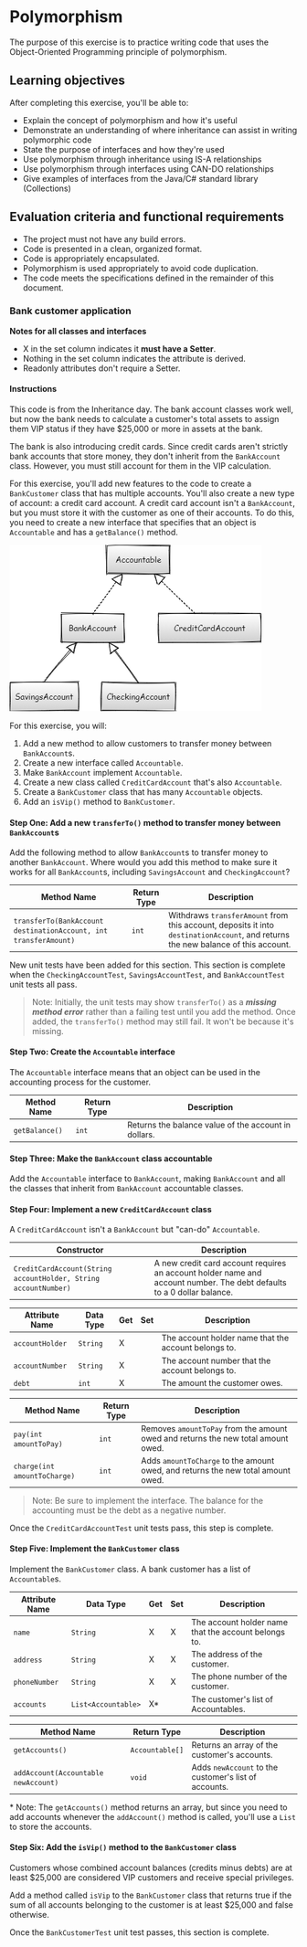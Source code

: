 # Polymorphism

The purpose of this exercise is to practice writing code that uses the Object-Oriented Programming principle of polymorphism.

## Learning objectives

After completing this exercise, you'll be able to:

- Explain the concept of polymorphism and how it's useful
- Demonstrate an understanding of where inheritance can assist in writing polymorphic code
- State the purpose of interfaces and how they're used
- Use polymorphism through inheritance using IS-A relationships
- Use polymorphism through interfaces using CAN-DO relationships
- Give examples of interfaces from the Java/C# standard library (Collections)

## Evaluation criteria and functional requirements

* The project must not have any build errors.
* Code is presented in a clean, organized format.
* Code is appropriately encapsulated.
* Polymorphism is used appropriately to avoid code duplication.
* The code meets the specifications defined in the remainder of this document.

### Bank customer application

**Notes for all classes and interfaces**
- X in the set column indicates it **must have a Setter**.
- Nothing in the set column indicates the attribute is derived.
- Readonly attributes don't require a Setter.

#### Instructions

This code is from the Inheritance day. The bank account classes work well, but now the bank needs to calculate a customer's total assets to assign them VIP status if they have $25,000 or more in assets at the bank.

The bank is also introducing credit cards. Since credit cards aren't strictly bank accounts that store money, they don't inherit from the `BankAccount` class. However, you must still account for them in the VIP calculation.

For this exercise, you'll add new features to the code to create a `BankCustomer` class that has multiple accounts. You'll also create a new type of account: a credit card account. A credit card account isn't a `BankAccount`, but you must store it with the customer as one of their accounts. To do this, you need to create a new interface that specifies that an object is `Accountable` and has a `getBalance()` method.

![class diagram](./bank-account-java.png)

For this exercise, you will:

1. Add a new method to allow customers to transfer money between `BankAccount`s.
2. Create a new interface called `Accountable`.
3. Make `BankAccount` implement `Accountable`.
4. Create a new class called `CreditCardAccount` that's also `Accountable`.
5. Create a `BankCustomer` class that has many `Accountable` objects.
6. Add an `isVip()` method to `BankCustomer`.

#### Step One: Add a new `transferTo()` method to transfer money between `BankAccount`s

Add the following method to allow `BankAccount`s to transfer money to another `BankAccount`. Where would you add this method to make sure it works for all `BankAccount`s, including `SavingsAccount` and `CheckingAccount`?

| Method Name                                                      | Return Type | Description                                                                             |
| ---------------------------------------------------------------- | ----------- | --------------------------------------------------------------------------------------- |
| `transferTo(BankAccount destinationAccount, int transferAmount)` | `int`       | Withdraws `transferAmount` from this account, deposits it into `destinationAccount`, and returns the new balance of this account. |

New unit tests have been added for this section. This section is complete when the `CheckingAccountTest`, `SavingsAccountTest`, and `BankAccountTest` unit tests all pass.

>Note: Initially, the unit tests may show `transferTo()` as a ***missing method error*** rather than a failing test until you add the method. Once added, the `transferTo()` method may still fail. It won't be because it's missing.

#### Step Two: Create the `Accountable` interface

The `Accountable` interface means that an object can be used in the accounting process for the customer.

| Method Name    | Return Type | Description                                          |
| -------------- | ----------- | ---------------------------------------------------- |
| `getBalance()` | `int`       | Returns the balance value of the account in dollars. |

#### Step Three: Make the `BankAccount` class accountable

Add the `Accountable` interface to `BankAccount`, making `BankAccount` and all the classes that inherit from `BankAccount` accountable classes.

#### Step Four: Implement a new `CreditCardAccount` class

A `CreditCardAccount` isn't a `BankAccount` but "can-do" `Accountable`.

| Constructor                                                     | Description                                                                                                            |
| --------------------------------------------------------------- | ---------------------------------------------------------------------------------------------------------------------- |
| `CreditCardAccount(String accountHolder, String accountNumber)` | A new credit card account requires an account holder name and account number. The debt defaults to a 0 dollar balance. |

| Attribute Name  | Data Type | Get | Set | Description                                                  |
| --------------- | --------- | --- | --- | ------------------------------------------------------------ |
| `accountHolder` | `String`  | X   |     | The account holder name that the account belongs to. |
| `accountNumber` | `String`  | X   |     | The account number that the account belongs to.      |
| `debt`          | `int`     | X   |     | The amount the customer owes.                        |

| Method Name                  | Return Type | Description                                                                       |
| ---------------------------- | ----------- | --------------------------------------------------------------------------------- |
| `pay(int amountToPay)`       | `int`       | Removes `amountToPay` from the amount owed and returns the new total amount owed. |
| `charge(int amountToCharge)` | `int`       | Adds `amountToCharge` to the amount owed, and returns the new total amount owed.  |

> Note: Be sure to implement the interface. The balance for the accounting must be the debt as a negative number.

Once the `CreditCardAccountTest` unit tests pass, this step is complete.

#### Step Five: Implement the `BankCustomer` class

Implement the `BankCustomer` class. A bank customer has a list of `Accountable`s.

| Attribute Name | Data Type           | Get | Set | Description                                                  |
| -------------- | ------------------- | --- | --- | ------------------------------------------------------------ |
| `name`         | `String`            | X   | X   | The account holder name that the account belongs to. |
| `address`      | `String`            | X   | X   | The address of the customer.                         |
| `phoneNumber`  | `String`            | X   | X   | The phone number of the customer.                    |
| `accounts`     | `List<Accountable>` | X\*   |     | The customer's list of Accountables.     |

| Method Name                          | Return Type | Description                                           |
| ------------------------------------ | ----------- | ----------------------------------------------------- |
| `getAccounts()`                      | `Accountable[]` | Returns an array of the customer's accounts.
| `addAccount(Accountable newAccount)` | `void`      | Adds `newAccount` to the customer's list of accounts. |

\* Note: The `getAccounts()` method returns an array, but since you need to add accounts whenever the `addAccount()` method is called, you'll use a `List` to store the accounts.

#### Step Six: Add the `isVip()` method to the `BankCustomer` class

Customers whose combined account balances (credits minus debts) are at least $25,000 are considered VIP customers and receive special privileges.

Add a method called `isVip` to the `BankCustomer` class that returns true if the sum of all accounts belonging to the customer is at least $25,000 and false otherwise.

Once the `BankCustomerTest` unit test passes, this section is complete.
